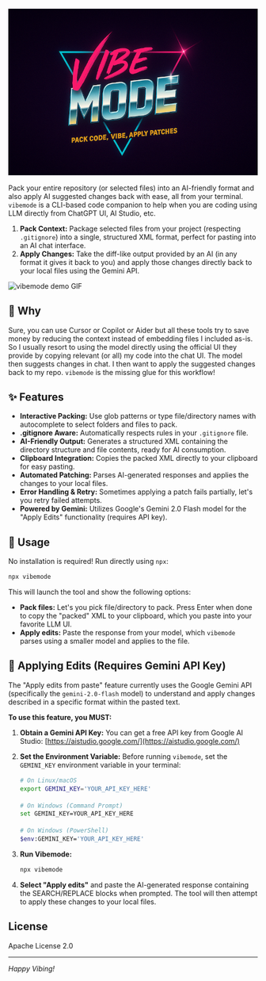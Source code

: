 ![logo](./logo.png)

Pack your entire repository (or selected files) into an AI-friendly format and also apply AI suggested changes back with ease, all from your terminal. 
`vibemode` is a CLI-based code companion to help when you are coding using LLM directly from ChatGPT UI, AI Studio, etc.

1.  **Pack Context:** Package selected files from your project (respecting `.gitignore`) into a single, structured XML format, perfect for pasting into an AI chat interface.
2.  **Apply Changes:** Take the diff-like output provided by an AI (in any format it gives it back to you) and apply those changes directly back to your local files using the Gemini API.

![vibemode demo GIF](./preview.gif)


## 🤔 Why

Sure, you can use Cursor or Copilot or Aider but all these tools try to save money by reducing the context instead of embedding files I included as-is. 
So I usually resort to using the model directly using the official UI they provide by copying relevant (or all) my code into the chat UI.
The model then suggests changes in chat. I then want to apply the suggested changes back to my repo. `vibemode` is the missing glue for this workflow!

## ✨ Features

*   **Interactive Packing:** Use glob patterns or type file/directory names with autocomplete to select folders and files to pack.
*   **.gitignore Aware:** Automatically respects rules in your `.gitignore` file.
*   **AI-Friendly Output:** Generates a structured XML containing the directory structure and file contents, ready for AI consumption.
*   **Clipboard Integration:** Copies the packed XML directly to your clipboard for easy pasting.
*   **Automated Patching:** Parses AI-generated responses and applies the changes to your local files.
*   **Error Handling & Retry:** Sometimes applying a patch fails partially, let's you retry failed attempts.
*   **Powered by Gemini:** Utilizes Google's Gemini 2.0 Flash model for the "Apply Edits" functionality (requires API key).

## 🚀 Usage

No installation is required! Run directly using `npx`:

```bash
npx vibemode
```

This will launch the tool and show the following options:

*   **Pack files:** Let's you pick file/directory to pack. Press Enter when done to copy the "packed" XML to your clipboard, which you paste into your favorite LLM UI.
*   **Apply edits:** Paste the response from your model, which `vibemode` parses using a smaller model and applies to the file.

## 🔧 Applying Edits (Requires Gemini API Key)

The "Apply edits from paste" feature currently uses the Google Gemini API (specifically the `gemini-2.0-flash` model) to understand and apply changes described in a specific format within the pasted text.

**To use this feature, you MUST:**

1.  **Obtain a Gemini API Key:** You can get a free API key from Google AI Studio: [https://aistudio.google.com/](https://aistudio.google.com/)
2.  **Set the Environment Variable:** Before running `vibemode`, set the `GEMINI_KEY` environment variable in your terminal:

    ```bash
    # On Linux/macOS
    export GEMINI_KEY='YOUR_API_KEY_HERE'

    # On Windows (Command Prompt)
    set GEMINI_KEY=YOUR_API_KEY_HERE

    # On Windows (PowerShell)
    $env:GEMINI_KEY='YOUR_API_KEY_HERE'
    ```
3.  **Run Vibemode:**
    ```bash
    npx vibemode
    ```
4.  **Select "Apply edits"** and paste the AI-generated response containing the SEARCH/REPLACE blocks when prompted. The tool will then attempt to apply these changes to your local files.

## License

Apache License 2.0

---

*Happy Vibing!*
